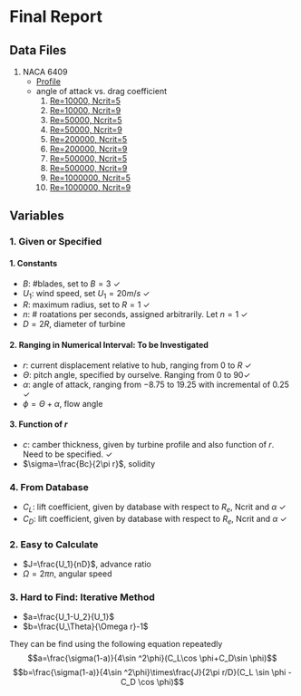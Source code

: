 # Final Report

## Data Files

1. NACA 6409
   * [Profile](/data/NACA%206409/n6409.dat "Title")
   * angle of attack vs. drag coefficient
     1. [Re=10000, Ncrit=5](/data/NACA%206409/xf-n6409-il-100000-n5.txt)
     2. [Re=10000, Ncrit=9](/data/NACA%206409/xf-n6409-il-1000000.txt)
     3. [Re=50000, Ncrit=5](/data/NACA%206409/xf-n6409-il-50000-n5.txt)
     4. [Re=50000, Ncrit=9](/data/NACA%206409/xf-n6409-il-50000.txt)
     5. [Re=200000, Ncrit=5](/data/NACA%206409/xf-n6409-il-200000-n5.txt)
     6. [Re=200000, Ncrit=9](/data/NACA%206409/xf-n6409-il-200000-n9.txt)
     7. [Re=500000, Ncrit=5](/data/NACA%206409/xf-n6409-il-500000-n5.txt)
     8. [Re=500000, Ncrit=9](/data/NACA%206409/xf-n6409-il-500000.txt)
     9. [Re=1000000, Ncrit=5](/data/NACA%206409/xf-n6409-il-1000000-n5.txt)
     10. [Re=1000000, Ncrit=9](/data/NACA%206409/xf-n6409-il-1000000.txt)

## Variables

### 1. Given or Specified

#### 1. Constants

* $B$: #blades, set to $B=3$ $\checkmark$
* $U_1$: wind speed, set $U_1=20m/s$ $\checkmark$
* $R$: maximum radius, set to $R=1$ $\checkmark$
* $n$: # roatations per seconds, assigned arbitrarily. Let $n=1$ $\checkmark$
* $D=2R$, diameter of turbine

#### 2. Ranging in Numerical Interval: To be Investigated

* $r$: current displacement relative to hub, ranging from $0$ to $R$ $\checkmark$
* $\Theta$: pitch angle, specified by ourselve. Ranging from $0$ to $90$$\checkmark$
* $\alpha$: angle of attack, ranging from $-8.75$ to $19.25$ with incremental of $0.25$ $\checkmark$
* $\phi=\Theta + \alpha$, flow angle

#### 3. Function of $r$

* $c$: camber thickness, given by turbine profile and also function of $r$. Need to be specified. $\checkmark$
* $\sigma=\frac{Bc}{2\pi r}$, solidity

### 4. From Database

* $C_L$: lift coefficient, given by database with respect to $R_e$, Ncrit and $\alpha$ $\checkmark$
* $C_D$: lift coefficient, given by database with respect to $R_e$, Ncrit and $\alpha$ $\checkmark$

### 2. Easy to Calculate

* $J=\frac{U_1}{nD}$, advance ratio
* $\Omega=2\pi n$, angular speed

### 3. Hard to Find: Iterative Method

* $a=\frac{U_1-U_2}{U_1}$
* $b=\frac{U_\Theta}{\Omega r}-1$

They can be find using the following equation repeatedly
$$a=\frac{\sigma(1-a)}{4\sin ^2\phi}(C_L\cos \phi+C_D\sin \phi)$$
$$b=\frac{\sigma(1-a)}{4\sin ^2\phi}\times\frac{J}{2\pi r/D}(C_L \sin \phi - C_D \cos \phi)$$
